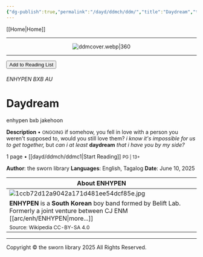 ```yaml
---
{"dg-publish":true,"permalink":"/dayd/ddmch/ddm/","title":"Daydream","tags":["book"]}
---
```


[[Home\|Home]]

***

<div style="text-align:center;">

![ddmcover.webp|360](/img/user/dayd/ddmstor/ddmcover.webp)

</div>

***
<button id="library-toggle" class="squared-button" onclick="toggleLibrary()">Add to Reading List</button>

###### ENHYPEN BXB AU
# Daydream
<div class="fake-button-container">
  <span class="fake-button">enhypen</span>
  <span class="fake-button">bxb</span>
  <span class="fake-button">jakehoon</span>
</div>

**Description** • <small>ONGOING</small>
if somehow, you fell in love with a person you weren't supposed to, would you still love them? *i know it's impossible for us to get together,* but *can i at least* **daydream** *that i have you by my side?*

1 page • [[dayd/ddmch/ddmc1\|Start Reading]]
<small>PG | 13+</small>

**Author**: the sworn library
**Languages**: English, Tagalog
**Date**: June 10, 2025


| About ENHYPEN                                                                                                                 |
| ----------------------------------------------------------------------------------------------------------------------------- |
| ![1ccb72d12a9042a171d481ee54dcf85e.jpg](/img/user/assets/a%20storage/1ccb72d12a9042a171d481ee54dcf85e.jpg)                                                                                     |
| **ENHYPEN** is a **South Korean** boy band formed by Belift Lab. Formerly a joint venture between CJ ENM [[arc/enh/ENHYPEN\|more...]] |
| <small>Source: Wikipedia CC-BY-SA 4.0</small>                                                                                 |

***
Copyright © the sworn library 2025
All Rights Reserved.

<script src="https://starryxoxo.github.io/treeajmgar/src/helpers/user/scripts/list.js"></script> 
<script src="https://starryxoxo.github.io/treeajmgar/src/helpers/user/scripts/ffunction.js"></script>
